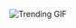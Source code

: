 
<!-- GIF_SECTION -->
![Trending GIF](https://media2.giphy.com/media/v1.Y2lkPThiYjIxNzcybHczY2tldDNkd3cwZmRubGZkYmx2dmw4aWY1djdxYWRxaGZ2czg2ZCZlcD12MV9naWZzX3NlYXJjaCZjdD1n/R5dspTNJBVL51hiSN7/giphy.gif)
<!-- END_GIF_SECTION -->
